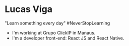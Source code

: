 # Lucas Viga

"Learn something every day" #NeverStopLearning

- I'm working at Grupo ClickIP in Manaus.
- I'm a developer front-end: React JS and React Native.

<!-- [![Anurag's GitHub stats](https://github-readme-stats.vercel.app/api?username=anuraghazra)](https://github.com/lucasviga/github-readme-stats) -->

<!--
**lucasviga/lucasviga** is a ✨ _special_ ✨ repository because its `README.md` (this file) appears on your GitHub profile.

Here are some ideas to get you started:

- 🔭 I’m currently working on ...
- 🌱 I’m currently learning ...
- 👯 I’m looking to collaborate on ...
- 🤔 I’m looking for help with ...
- 💬 Ask me about ...
- 📫 How to reach me: ...
- 😄 Pronouns: ...
- ⚡ Fun fact: ...
-->
